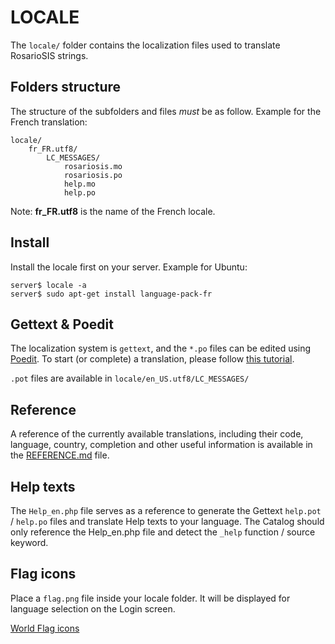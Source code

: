 LOCALE
======

The `locale/` folder contains the localization files used to translate RosarioSIS strings.


Folders structure
-----------------
The structure of the subfolders and files _must_ be as follow.
Example for the French translation:
```
locale/
	fr_FR.utf8/
		LC_MESSAGES/
			rosariosis.mo
			rosariosis.po
            help.mo
            help.po
```
Note: **fr_FR.utf8** is the name of the French locale.


Install
-------
Install the locale first on your server.
Example for Ubuntu:
```
server$ locale -a
server$ sudo apt-get install language-pack-fr
```


Gettext & Poedit
----------------
The localization system is `gettext`, and the `*.po` files can be edited using [Poedit](http://poedit.net/). To start (or complete) a translation, please follow [this tutorial](https://gitlab.com/francoisjacquet/rosariosis/wikis/Localizing,-translate-RosarioSIS-with-Poedit).

`.pot` files are available in `locale/en_US.utf8/LC_MESSAGES/`


Reference
---------
A reference of the currently available translations, including their code, language, country, completion and other useful information is available in the [REFERENCE.md](REFERENCE.md) file.


Help texts
----------
The `Help_en.php` file serves as a reference to generate the Gettext `help.pot` / `help.po` files
and translate Help texts to your language.
The Catalog should only reference the Help_en.php file and detect the `_help` function / source keyword.


Flag icons
----------
Place a `flag.png` file inside your locale folder. It will be displayed for language selection on the Login screen.

[World Flag icons](http://www.customicondesign.com/free-icons/flag-icon-set/all-in-one-country-flag-icon-set/)
